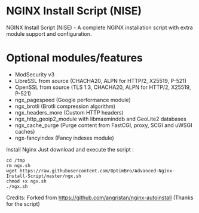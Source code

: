 # NGINX Install Script (NISE)
NGINX Install Script (NISE) - A complete NGINX installation script with extra module support and configuration.

# Optional modules/features
- ModSecurity v3
- LibreSSL from source (CHACHA20, ALPN for HTTP/2, X25519, P-521)
- OpenSSL from source (TLS 1.3, CHACHA20, ALPN for HTTP/2, X25519, P-521)
- ngx_pagespeed (Google performance module)
- ngx_brotli (Brotli compression algorithm)
- ngx_headers_more (Custom HTTP headers)
- ngx_http_geoip2_module with libmaxminddb and GeoLite2 databases
- ngx_cache_purge (Purge content from FastCGI, proxy, SCGI and uWSGI caches)
- ngx-fancyindex (Fancy indexes module)

Install Nginx
Just download and execute the script :

```
cd /tmp
rm ngx.sh
wget https://raw.githubusercontent.com/OptimBro/Advanced-Nginx-Install-Script/master/ngx.sh
chmod +x ngx.sh
./ngx.sh
```
Credits: Forked from https://github.com/angristan/nginx-autoinstall (Thanks for the script)
